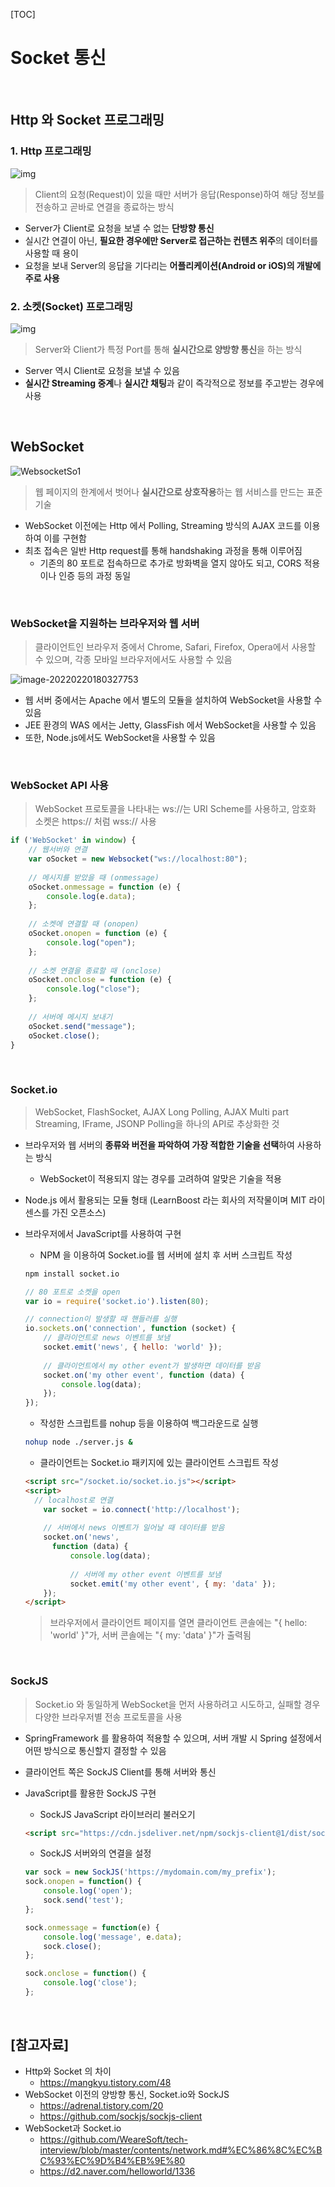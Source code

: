 [TOC]

# Socket 통신

<br>

## Http 와 Socket 프로그래밍

### 1. Http 프로그래밍

![img](https://t1.daumcdn.net/cfile/tistory/99926F335C6939EA38)

> Client의 요청(Request)이 있을 때만 서버가 응답(Response)하여 해당 정보를 전송하고 곧바로 연결을 종료하는 방식

- Server가 Client로 요청을 보낼 수 없는 **단방향 통신**
- 실시간 연결이 아닌, **필요한 경우에만 Server로 접근하는 컨텐츠 위주**의 데이터를 사용할 때 용이
- 요청을 보내 Server의 응답을 기다리는 **어플리케이션(Android or iOS)의 개발에 주로 사용**

### 2. 소켓(Socket) 프로그래밍

![img](https://t1.daumcdn.net/cfile/tistory/9939C6385C6939FD26)

> Server와 Client가 특정 Port를 통해 **실시간으로 양방향 통신**을 하는 방식

- Server 역시 Client로 요청을 보낼 수 있음
- **실시간 Streaming 중계**나 **실시간 채팅**과 같이 즉각적으로 정보를 주고받는 경우에 사용

<br>

## WebSocket

![WebsocketSo1](https://d2.naver.com/content/images/2015/06/helloworld-1336-1-1.png)

> 웹 페이지의 한계에서 벗어나 **실시간으로 상호작용**하는 웹 서비스를 만드는 표준 기술

- WebSocket 이전에는 Http 에서 Polling, Streaming 방식의 AJAX 코드를 이용하여 이를 구현함
- 최초 접속은 일반 Http request를 통해 handshaking 과정을 통해 이루어짐
  - 기존의 80 포트로 접속하므로 추가로 방화벽을 열지 않아도 되고, CORS 적용이나 인증 등의 과정 동일

<br>

### WebSocket을 지원하는 브라우저와 웹 서버

> 클라이언트인 브라우저 중에서 Chrome, Safari, Firefox, Opera에서 사용할 수 있으며, 각종 모바일 브라우저에서도 사용할 수 있음

![image-20220220180327753](https://user-images.githubusercontent.com/87461594/154837618-1693e669-25de-4400-902d-fe974f2ffe37.png)

- 웹 서버 중에서는 Apache 에서 별도의 모듈을 설치하여 WebSocket을 사용할 수 있음
- JEE 환경의 WAS 에서는 Jetty, GlassFish 에서 WebSocket을 사용할 수 있음
- 또한, Node.js에서도 WebSocket을 사용할 수 있음

<br>

### WebSocket API 사용

> WebSocket 프로토콜을 나타내는 ws://는 URI Scheme를 사용하고, 암호화 소켓은 https:// 처럼 wss:// 사용

```js
if ('WebSocket' in window) {
    // 웹서버와 연결
    var oSocket = new Websocket("ws://localhost:80");
    
    // 메시지를 받았을 때 (onmessage)
    oSocket.onmessage = function (e) {
        console.log(e.data);
    };
    
    // 소켓에 연결할 때 (onopen)
    oSocket.onopen = function (e) {
        console.log("open");
    };
    
    // 소켓 연결을 종료할 때 (onclose)
    oSocket.onclose = function (e) {
        console.log("close");
    };
    
    // 서버에 메시지 보내기
    oSocket.send("message");
    oSocket.close();
}
```

<br>

### Socket.io

> WebSocket, FlashSocket, AJAX Long Polling, AJAX Multi part Streaming, IFrame, JSONP Polling을 하나의 API로 추상화한 것

- 브라우저와 웹 서버의 **종류와 버전을 파악하여 가장 적합한 기술을 선택**하여 사용하는 방식

  - WebSocket이 적용되지 않는 경우를 고려하여 알맞은 기술을 적용

- Node.js 에서 활용되는 모듈 형태 (LearnBoost 라는 회사의 저작물이며 MIT 라이센스를 가진 오픈소스)

- 브라우저에서 JavaScript를 사용하여 구현

  - NPM 을 이용하여 Socket.io를 웹 서버에 설치 후 서버 스크립트 작성

  ```bash
  npm install socket.io
  ```

  ```js
  // 80 포트로 소켓을 open
  var io = require('socket.io').listen(80);
  
  // connection이 발생할 때 핸들러를 실행
  io.sockets.on('connection', function (socket) {
      // 클라이언트로 news 이벤트를 보냄
      socket.emit('news', { hello: 'world' });
      
      // 클라이언트에서 my other event가 발생하면 데이터를 받음
      socket.on('my other event', function (data) {
          console.log(data);
      });
  });
  ```

  - 작성한 스크립트를 nohup 등을 이용하여 백그라운드로 실행

  ```bash
  nohup node ./server.js &
  ```

  - 클라이언트는 Socket.io 패키지에 있는 클라이언트 스크립트 작성

  ```html
  <script src="/socket.io/socket.io.js"></script>
  <script>
  	// localhost로 연결
      var socket = io.connect('http://localhost');
      
      // 서버에서 news 이벤트가 일어날 때 데이터를 받음
      socket.on('news',
      	function (data) {
          	console.log(data);
          	
          	// 서버에 my other event 이벤트를 보냄
          	socket.emit('my other event', { my: 'data' });
      });
  </script>
  ```

  > 브라우저에서 클라이언트 페이지를 열면 클라이언트 콘솔에는 "{ hello: 'world' }"가, 서버 콘솔에는 "{ my: 'data' }"가 출력됨

<br>

### SockJS

> Socket.io 와 동일하게 WebSocket을 먼저 사용하려고 시도하고, 실패할 경우 다양한 브라우저별 전송 프로토콜을 사용

- SpringFramework 를 활용하여 적용할 수 있으며, 서버 개발 시 Spring 설정에서 어떤 방식으로 통신할지 결정할 수 있음

- 클라이언트 쪽은 SockJS Client를 통해 서버와 통신

- JavaScript를 활용한 SockJS 구현

  - SockJS JavaScript 라이브러리 불러오기

  ```html
  <script src="https://cdn.jsdeliver.net/npm/sockjs-client@1/dist/sockjs.min.js"></script>
  ```

  - SockJS 서버와의 연결을 설정

  ```js
  var sock = new SockJS('https://mydomain.com/my_prefix');
  sock.onopen = function() {
      console.log('open');
      sock.send('test');
  };
  
  sock.onmessage = function(e) {
      console.log('message', e.data);
      sock.close();
  };
  
  sock.onclose = function() {
      console.log('close');
  };
  ```

<br>

## [참고자료]

- Http와 Socket 의 차이
  - https://mangkyu.tistory.com/48
- WebSocket 이전의 양방향 통신, Socket.io와 SockJS
  - https://adrenal.tistory.com/20
  - https://github.com/sockjs/sockjs-client
- WebSocket과 Socket.io
  - https://github.com/WeareSoft/tech-interview/blob/master/contents/network.md#%EC%86%8C%EC%BC%93%EC%9D%B4%EB%9E%80
  - https://d2.naver.com/helloworld/1336


